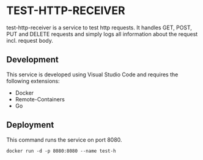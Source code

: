 # TEST-HTTP-RECEIVER
test-http-receiver is a service to test http requests. It handles GET, POST, PUT
and DELETE requests and simply logs all information about the request incl. request
body.

## Development
This service is developed using Visual Studio Code and requires the following extensions:
* Docker
* Remote-Containers
* Go

## Deployment
This command runs the service on port 8080.
```
docker run -d -p 8080:8080 --name test-h
